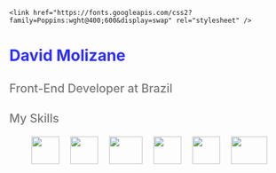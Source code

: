 
<html lang="en">
  <head>
    <meta charset="UTF-8" />
    <meta name="viewport" content="width=device-width, initial-scale=1.0" />
    
    <link href="https://fonts.googleapis.com/css2?family=Poppins:wght@400;600&display=swap" rel="stylesheet" />
  </head>
  <body>
    <h1 style="color: rgb(46, 46, 255)">David Molizane</h1>
    <h2 style="font-weight: 500; color: rgb(120, 120, 120)">Front-End Developer at Brazil</h2>
    <div style="margin-top: 20px">
      <h2 style="font-weight: 500; color: rgb(120, 120, 120)">My Skills</h2>
      <div style="display: flex; gap: 20px; justify-content: center; margin-top: 20px;">
        <img src="https://upload.wikimedia.org/wikipedia/commons/thumb/4/4c/Typescript_logo_2020.svg/1200px-Typescript_logo_2020.svg.png" width="50" height="50" />
        <img src="https://upload.wikimedia.org/wikipedia/commons/thumb/9/99/Unofficial_JavaScript_logo_2.svg/1200px-Unofficial_JavaScript_logo_2.svg.png" width="50" height="50" />
        <img src="https://upload.wikimedia.org/wikipedia/commons/thumb/a/a7/React-icon.svg/1200px-React-icon.svg.png" width="60" height="50" />
        <img src="https://www.drupal.org/files/project-images/nextjs-icon-dark-background.png" width="50" height="50" />
        <img src="https://zeroheight-wordpress-uploads.s3.amazonaws.com/wp-content/uploads/2022/11/small-icon_figma.png" width="50" height="50" />
        <img src="https://www.docker.com/wp-content/uploads/2023/05/symbol_blue-docker-logo.png" width="65" height="50" />
      </div>
    </div>
  </body>
</html>
